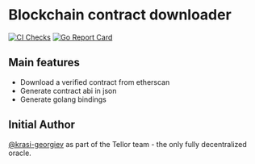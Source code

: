 # Blockchain contract downloader
[![CI Checks](https://github.com/cryptoriums/contraget/workflows/Checks/badge.svg)](https://github.com/cryptoriums/contraget/actions?query=workflow%3Achecks)
[![Go Report Card](https://goreportcard.com/badge/github.com/cryptoriums/contraget)](https://goreportcard.com/report/github.com/cryptoriums/contraget)

## Main features
 - Download a verified contract from etherscan
 - Generate contract abi in json
 - Generate golang bindings

## Initial Author
[@krasi-georgiev](https://github.com/krasi-georgiev/) as part of the Tellor team - the only fully decentralized oracle.

